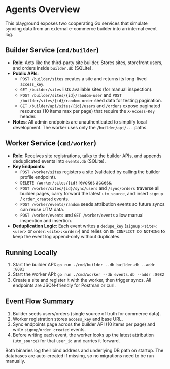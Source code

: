# Agents Overview

This playground exposes two cooperating Go services that simulate syncing data from an external e-commerce builder into an internal event log.

## Builder Service (`cmd/builder`)
- **Role**: Acts like the third-party site builder. Stores sites, storefront users, and orders inside `builder.db` (SQLite).
- **Public APIs**:
  - `POST /builder/sites` creates a site and returns its long-lived `access_key`.
  - `GET /builder/sites` lists available sites (for manual inspection).
  - `POST /builder/sites/{id}/random-user` and `POST /builder/sites/{id}/random-order` seed data for testing pagination.
  - `GET /builder/api/sites/{id}/users` and `/orders` expose paginated resources (10 items max per page) that require the `X-Access-Key` header.
- **Notes**: All admin endpoints are unauthenticated to simplify local development. The worker uses only the `/builder/api/...` paths.

## Worker Service (`cmd/worker`)
- **Role**: Receives site registrations, talks to the builder APIs, and appends deduplicated events into `events.db` (SQLite).
- **Key Endpoints**:
  - `POST /worker/sites` registers a site (validated by calling the builder profile endpoint).
  - `DELETE /worker/sites/{id}` revokes access.
  - `POST /worker/sites/{id}/sync/users` and `/sync/orders` traverse all builder pages, carry forward the latest `utm_source`, and insert `signup` / `order_created` events.
  - `POST /worker/events/random` seeds attribution events so future syncs can reuse UTM data.
  - `POST /worker/events` and `GET /worker/events` allow manual inspection and insertion.
- **Deduplication Logic**: Each event writes a `dedupe_key` (`signup:<site>:<user>` or `order:<site>:<order>`) and relies on `ON CONFLICT DO NOTHING` to keep the event log append-only without duplicates.

## Running Locally
1. Start the builder API: `go run ./cmd/builder --db builder.db --addr :8081`
2. Start the worker API: `go run ./cmd/worker --db events.db --addr :8082`
3. Create a site and register it with the worker, then trigger syncs. All endpoints are JSON-friendly for Postman or curl.

## Event Flow Summary
1. Builder seeds users/orders (single source of truth for commerce data).
2. Worker registration stores `access_key` and base URL.
3. Sync endpoints page across the builder API (10 items per page) and write `signup`/`order_created` events.
4. Before writing each event, the worker looks up the latest attribution (`utm_source`) for that `user_id` and carries it forward.

Both binaries log their bind address and underlying DB path on startup. The databases are auto-created if missing, so no migrations need to be run manually.
